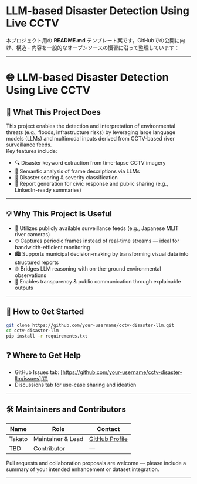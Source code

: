 # LLM-based Disaster Detection Using Live CCTV

本プロジェクト用の **README.md** テンプレート案です。GitHubでの公開に向け、構造・内容を一般的なオープンソースの慣習に沿って整理しています：

---

# 🌐 LLM-based Disaster Detection Using Live CCTV

## 📌 What This Project Does

This project enables the detection and interpretation of environmental threats (e.g., floods, infrastructure risks) by leveraging large language models (LLMs) and multimodal inputs derived from CCTV-based river surveillance feeds.  
Key features include:

- 🔍 Disaster keyword extraction from time-lapse CCTV imagery  
- 🧠 Semantic analysis of frame descriptions via LLMs  
- 🧮 Disaster scoring & severity classification  
- 📄 Report generation for civic response and public sharing (e.g., LinkedIn-ready summaries)

---

## 💡 Why This Project Is Useful

- 📸 Utilizes publicly available surveillance feeds (e.g., Japanese MLIT river cameras)  
- ⏱ Captures periodic frames instead of real-time streams — ideal for bandwidth-efficient monitoring  
- 🏙️ Supports municipal decision-making by transforming visual data into structured reports  
- 🌐 Bridges LLM reasoning with on-the-ground environmental observations  
- 🤝 Enables transparency & public communication through explainable outputs

---

## 🚀 How to Get Started

```bash
git clone https://github.com/your-username/cctv-disaster-llm.git
cd cctv-disaster-llm
pip install -r requirements.txt
```

## ❓ Where to Get Help

- GitHub Issues tab: [https://github.com/your-username/cctv-disaster-llm/issues](#)
- Discussions tab for use-case sharing and ideation  

---

## 🛠 Maintainers and Contributors

| Name     | Role              | Contact             |
|----------|-------------------|---------------------|
| Takato   | Maintainer & Lead | [GitHub Profile](#) |
| TBD      | Contributor       | ―                   |

Pull requests and collaboration proposals are welcome — please include a summary of your intended enhancement or dataset integration.

---
